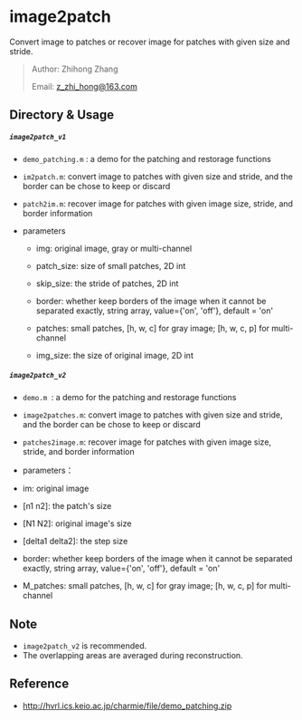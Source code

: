 # image2patch
Convert image to patches or  recover image for patches with given size and stride.

> Author: Zhihong Zhang
>
> Email: z_zhi_hong@163.com

## Directory & Usage

##### `image2patch_v1`

- `demo_patching.m` : a demo for the patching and restorage functions

- `im2patch.m`: convert image to patches with given size and stride, and the border can be chose to keep or discard

- `patch2im.m`: recover image for patches with given image size, stride, and border information

- parameters
  
  - img: original image, gray or multi-channel
  - patch_size: size of small patches, 2D int
  - skip_size: the stride of patches, 2D int
  - border: whether keep borders of the image when it cannot be separated exactly, string array, value={'on', 'off'}, default = 'on'
  - patches: small patches, [h, w, c] for gray image; [h, w, c, p] for multi-channel
  
  - img_size: the size of original image, 2D int

##### `image2patch_v2`

- `demo.m `: a demo for the patching and restorage functions

- `image2patches.m`: convert image to patches with given size and stride, and the border can be chose to keep or discard

- `patches2image.m`: recover image for patches with given image size, stride, and border information

-  parameters：

  - im:				original image
  - \[n1 n2\]:			the patch's size
  - \[N1 N2\]:			original image's size
  - \[delta1 delta2\]:	the step size
  - border: whether keep borders of the image when it cannot be separated exactly, string array, value={'on', 'off'}, default = 'on'
  - M_patches: small patches, [h, w, c] for gray image; [h, w, c, p] for multi-channel

  

## Note

- `image2patch_v2` is recommended.
- The overlapping areas are averaged during reconstruction.

## Reference

- http://hvrl.ics.keio.ac.jp/charmie/file/demo_patching.zip